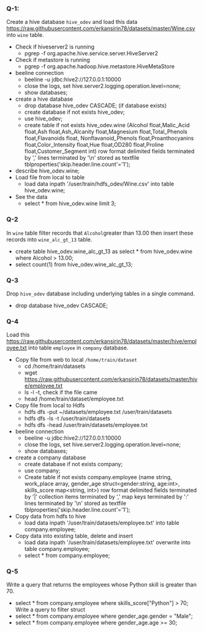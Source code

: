 ### Q-1:
Create a hive database `hive_odev` and load this data https://raw.githubusercontent.com/erkansirin78/datasets/master/Wine.csv into `wine` table.
- Check if hiveserver2 is running
  - pgrep -f org.apache.hive.service.server.HiveServer2
- Check  if metastore is running
  - pgrep -f org.apache.hadoop.hive.metastore.HiveMetaStore
- beeline connection
  - beeline -u jdbc:hive2://127.0.0.1:10000
  - close the logs, set hive.server2.logging.operation.level=none; 
  - show databases;
- create a hive database
  - drop database hive_odev CASCADE; (if database exists)
  - create database if not exists hive_odev;
  - use hive_odev;
  - create table if not exists hive_odev.wine
  (Alcohol float,Malic_Acid float,Ash float,Ash_Alcanity float,Magnesium float,Total_Phenols float,Flavanoids float,
  Nonflavanoid_Phenols float,Proanthocyanins float,Color_Intensity float,Hue float,OD280 float,Proline float,Customer_Segment int)
  row format delimited
  fields terminated by ','
  lines terminated by '\n'
  stored as textfile
  tblproperties('skip.header.line.count'='1');
- describe hive_odev.wine;
- Load file from local to table
  - load data inpath '/user/train/hdfs_odev/Wine.csv' into table hive_odev.wine;
- See the data
  - select * from hive_odev.wine limit 3;
  
### Q-2
In `wine` table filter records that `Alcohol`greater than 13.00 then insert these records into `wine_alc_gt_13` table.
  - create table hive_odev.wine_alc_gt_13 as select * from hive_odev.wine where Alcohol > 13.00;
  - select count(1) from hive_odev.wine_alc_gt_13;
  
### Q-3
Drop `hive_odev` database including underlying tables in a single command.
  - drop database hive_odev CASCADE; 

### Q-4 
Load this https://raw.githubusercontent.com/erkansirin78/datasets/master/hive/employee.txt into table `employee` in `company` database.
- Copy file from web to local `/home/train/dataset`
  - cd /home/train/datasets
  - wget https://raw.githubusercontent.com/erkansirin78/datasets/master/hive/employee.txt
  - ls -l -t, check if the file came
  - head /home/train/dataset/employee.txt
- Copy file from local to Hdfs 
  - hdfs dfs -put ~/datasets/employee.txt /user/train/datasets
  - hdfs dfs -ls -t /user/train/datasets
  - hdfs dfs -head /user/train/datasets/employee.txt
- beeline connection
  - beeline -u jdbc:hive2://127.0.0.1:10000
  - close the logs, set hive.server2.logging.operation.level=none; 
  - show databases;
- create a company database
  - create database if not exists company;
  - use company; 
  - Create table if not exists company.employee
  (name string, work_place array<string>, 
  gender_age struct<gender:string, age:int>,
  skills_score map<string, int>)
  row format delimited
  fields terminated by '|'
  collection items terminated by ','
  map keys terminated by ':'
  lines terminated by '\n'
  stored as textfile
  tblproperties('skip.header.line.count'='1');
- Copy data from hdfs to hive
  - load data inpath '/user/train/datasets/employee.txt' into table company.employee;
- Copy data into existing table, delete and insert
  - load data inpath '/user/train/datasets/employee.txt' overwrite into table company.employee;
  - select * from company.employee;
### Q-5
Write a query that returns the employees whose Python skill is greater than 70.
  - select * from company.employee where skills_score["Python"] > 70;
Write a query to filter struct
  - select * from company.employee where gender_age.gender = "Male"; 
  - select * from company.employee where gender_age.age >= 30;

